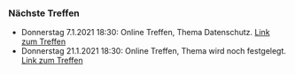 ### Nächste Treffen

  * Donnerstag 7.1.2021 18:30: Online Treffen, Thema Datenschutz. [Link zum Treffen](https://meet.ealokal.de/EADarmstadt)
  * Donnerstag 21.1.2021 18:30: Online Treffen, Thema wird noch festgelegt. [Link zum Treffen](https://meet.ealokal.de/EADarmstadt)
<!--   * Donnerstag 17.12.2020 18:50: Online Treffen der Untergruppe LessWrong Darmstadt, Thema Predictive Processing, [Link zum Treffen](https://meet.ealokal.de/lesswrongDarmstadt) -->
